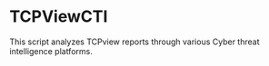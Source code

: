 # TCPViewCTI
This script analyzes TCPview reports through various Cyber ​​threat intelligence platforms.
